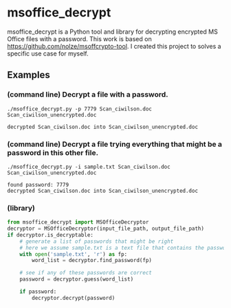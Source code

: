 # msoffice_decrypt
msoffice_decrypt is a Python tool and library for decrypting encrypted MS
Office files with a password.  This work is based on
<https://github.com/nolze/msoffcrypto-tool>. I created this project to solves a
specific use case for myself.

## Examples
### (command line) Decrypt a file with a password.

```
./msoffice_decrypt.py -p 7779 Scan_ciwilson.doc Scan_ciwilson_unencrypted.doc
```
```
decrypted Scan_ciwilson.doc into Scan_ciwilson_unencrypted.doc
```

### (command line) Decrypt a file trying everything that might be a password in this other file.
```
./msoffice_decrypt.py -i sample.txt Scan_ciwilson.doc Scan_ciwilson_unencrypted.doc
```

```
found password: 7779
decrypted Scan_ciwilson.doc into Scan_ciwilson_unencrypted.doc
```

### (library) 
```python
from msoffice_decrypt import MSOfficeDecryptor
decryptor = MSOfficeDecryptor(input_file_path, output_file_path)
if decryptor.is_decryptable:
    # generate a list of passwords that might be right
    # here we assume sample.txt is a text file that contains the password somewhere
    with open('sample.txt', 'r') as fp:
        word_list = decryptor.find_password(fp)

    # see if any of these passwords are correct
    password = decryptor.guess(word_list)

    if password:
        decryptor.decrypt(password)
```

